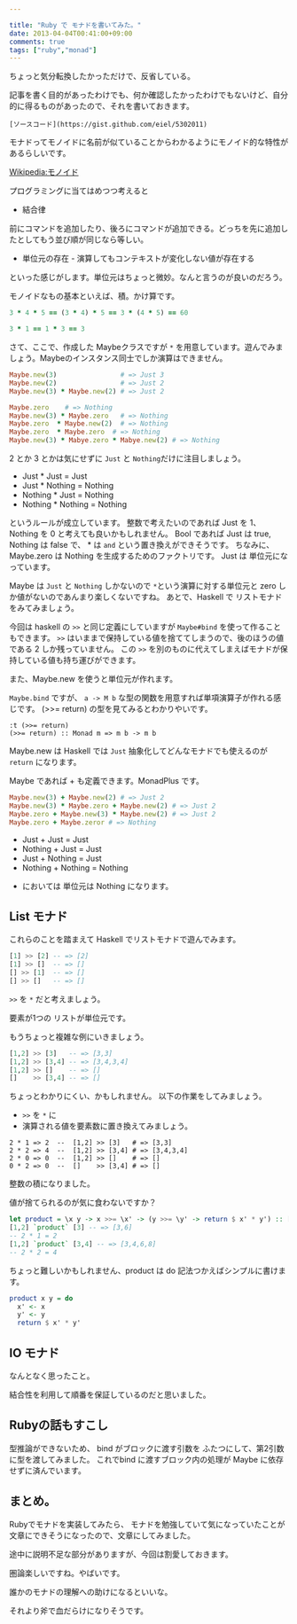 ```yaml
---

title: "Ruby で モナドを書いてみた。"
date: 2013-04-04T00:41:00+09:00
comments: true
tags: ["ruby","monad"]
---
```


ちょっと気分転換したかっただけで、反省している。

記事を書く目的があったわけでも、何か確認したかったわけでもないけど、自分的に得るものがあったので、それを書いておきます。

    [ソースコード](https://gist.github.com/eiel/5302011)

モナドってモノイドに名前が似ていることからわかるようにモノイド的な特性があるらしいです。

[Wikipedia:モノイド](http://ja.wikipedia.org/wiki/%E3%83%A2%E3%83%8E%E3%82%A4%E3%83%89)

プログラミングに当てはめつつ考えると

* 結合律

前にコマンドを追加したり、後ろにコマンドが追加できる。どっちを先に追加したとしてもう並び順が同じなら等しい。

* 単位元の存在  - 演算してもコンテキストが変化しない値が存在する

といった感じがします。単位元はちょっと微妙。なんと言うのが良いのだろう。

モノイドなもの基本といえば、積。かけ算です。

```ruby
3 * 4 * 5 == (3 * 4) * 5 == 3 * (4 * 5) == 60

3 * 1 == 1 * 3 == 3
```

さて、ここで、作成した Maybeクラスですが `*` を用意しています。遊んでみましょう。Maybeのインスタンス同士でしか演算はできません。

```ruby
Maybe.new(3)                # => Just 3
Maybe.new(2)                # => Just 2
Maybe.new(3) * Maybe.new(2) # => Just 2

Maybe.zero    # => Nothing
Maybe.new(3) * Maybe.zero   # => Nothing
Maybe.zero  * Maybe.new(2)  # => Nothing
Maybe.zero  * Maybe.zero  # => Nothing
Maybe.new(3) * Mabye.zero * Mabye.new(2) # => Nothing
```

2 とか 3 とかは気にせずに `Just` と `Nothing`だけに注目しましょう。

* Just    * Just    = Just
* Just    * Nothing = Nothing
* Nothing * Just    = Nothing
* Nothing * Nothing = Nothing

というルールが成立しています。
整数で考えたいのであれば Just を 1、 Nothing を 0 と考えても良いかもしれません。
Bool であれば Just は true, Nothing は false で、 * は `and` という置き換えができそうです。
ちなみに、Maybe.zero は Nothing を生成するためのファクトリです。
Just は 単位元になっています。

Maybe は `Just` と `Nothing` しかないので `*`という演算に対する単位元と zero しか値がないのであんまり楽しくないですね。
あとで、Haskell で リストモナドをみてみましょう。

今回は haskell の `>>` と同じ定義にしていますが `Maybe#bind` を使って作ることもできます。
`>>` はいままで保持している値を捨ててしまうので、後のほうの値である 2 しか残っていません。
この `>>` を別のものに代えてしまえばモナドが保持している値も持ち運びができます。

また、Maybe.new を使うと単位元が作れます。

`Maybe.bind` ですが、
`a -> M b` な型の関数を用意すれば単項演算子が作れる感じです。
(>>= return) の型を見てみるとわかりやいです。

```
:t (>>= return)
(>>= return) :: Monad m => m b -> m b
```

Maybe.new は Haskell では `Just` 抽象化してどんなモナドでも使えるのが `return` になります。

Maybe であれば + も定義できます。MonadPlus です。

```ruby
Maybe.new(3) + Maybe.new(2) # => Just 2
Maybe.new(3) * Maybe.zero + Maybe.new(2) # => Just 2
Maybe.zero + Maybe.new(3) * Maybe.new(2) # => Just 2
Maybe.zero + Maybe.zeror # => Nothing
```

* Just    + Just    = Just
* Nothing + Just    = Just
* Just    + Nothing = Just
* Nothing + Nothing = Nothing

+ においては 単位元は Nothing になります。


## List モナド

これらのことを踏まえて Haskell でリストモナドで遊んでみます。

```haskell
[1] >> [2] -- => [2]
[1] >> []  -- => []
[] >> [1]  -- => []
[] >> []   -- => []
```

`>>` を `*` だと考えましょう。

要素が1つの リストが単位元です。

もうちょっと複雑な例にいきましょう。


```haskell
[1,2] >> [3]   -- => [3,3]
[1,2] >> [3,4] -- => [3,4,3,4]
[1,2] >> []    -- => []
[]    >> [3,4] -- => []
```

ちょっとわかりにくい、かもしれません。
以下の作業をしてみましょう。

* `>>` を `*` に
* 演算される値を要素数に置き換えてみましょう。

```
2 * 1 => 2  --  [1,2] >> [3]   # => [3,3]
2 * 2 => 4  --  [1,2] >> [3,4] # => [3,4,3,4]
2 * 0 => 0  --  [1,2] >> []    # => []
0 * 2 => 0  --  []    >> [3,4] # => []
```

整数の積になりました。

値が捨てられるのが気に食わないですか？

```haskell
let product = \x y -> x >>= \x' -> (y >>= \y' -> return $ x' * y') :: [Int]
[1,2] `product` [3] -- => [3,6]
-- 2 * 1 = 2
[1,2] `product` [3,4] -- => [3,4,6,8]
-- 2 * 2 = 4
```
ちょっと難しいかもしれません、product は do 記法つかえばシンプルに書けます。
```haskell
product x y = do
  x' <- x
  y' <- y
  return $ x' * y'
```

## IO モナド

なんとなく思ったこと。

結合性を利用して順番を保証しているのだと思いました。

## Rubyの話もすこし

型推論ができないため、 bind がブロックに渡す引数を ふたつにして、第2引数に型を渡してみました。
これでbind に渡すブロック内の処理が Maybe に依存せずに済んでいます。

## まとめ。

Rubyでモナドを実装してみたら、
モナドを勉強していて気になっていたことが文章にできそうになったので、文章にしてみました。

途中に説明不足な部分がありますが、今回は割愛しておきます。

圏論楽しいですね。やばいです。

誰かのモナドの理解への助けになるといいな。


それより斧で血だらけになりそうです。
